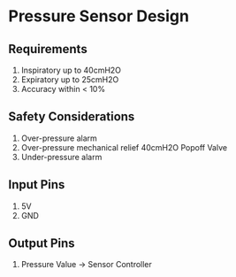 # Pressure Sensor Design

## Requirements

1. Inspiratory up to 40cmH2O
2. Expiratory up to 25cmH2O
3. Accuracy within < 10%

## Safety Considerations

1. Over-pressure alarm
2. Over-pressure mechanical relief 40cmH2O Popoff Valve
3. Under-pressure alarm

## Input Pins

1. 5V
2. GND

## Output Pins

1. Pressure Value -> Sensor Controller

## 